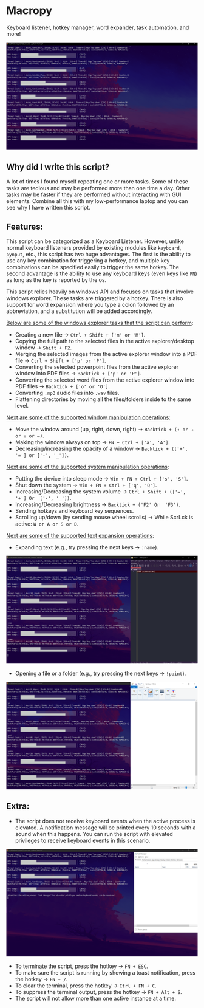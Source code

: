# Macropy
Keyboard listener, hotkey manager, word expander, task automation, and more!

![Terminal Output](https://github.com/Ryen-042/Macropy/blob/main/Images/Output.png)

## Why did I write this script?
A lot of times I found myself repeating one or more tasks. Some of these tasks are tedious and may be performed more than one time a day. Other tasks may be faster if they are performed without interacting with GUI elements. Combine all this with my low-performance laptop and you can see why I have written this script.

## Features:
This script can be categorized as a Keyboard Listener. However, unlike normal keyboard listeners provided by existing modules like `keyboard`, `pynput`, etc., this script has two huge advantages. The first is the ability to use any key combination for triggering a hotkey, and multiple key combinations can be specified easily to trigger the same hotkey. The second advantage is the ability to use any keyboard keys (even keys like `FN`) as long as the key is reported by the os.

This script relies heavily on windows API and focuses on tasks that involve windows explorer. These tasks are triggered by a hotkey. There is also support for word expansion where you type a colon followed by an abbreviation, and a substitution will be added accordingly.

<ins>Below are some of the windows explorer tasks that the script can perform</ins>:
- Creating a new file -> `Ctrl + Shift + ['m' or 'M']`.
- Copying the full path to the selected files in the active explorer/desktop window -> `Shift + F2`.
- Merging the selected images from the active explorer window into a PDF file -> `Ctrl + Shift + ['p' or 'P']`.
- Converting the selected powerpoint files from the active explorer window into PDF files -> `Backtick + ['p' or 'P']`.
- Converting the selected word files from the active explorer window into PDF files -> `Backtick + ['o' or 'O']`.
- Converting `.mp3` audio files into `.wav` files.
- Flattening directories by moving all the files/folders inside to the same level.

<ins>Next are some of the supported window manipulation operations</ins>:
- Move the window around (up, right, down, right) -> `Backtick + (↑ or → or ↓ or ←)`.
- Making the window always on top -> `FN + Ctrl + ['a', 'A']`.
- Decreasing/increasing the opacity of a window -> `Backtick + (['+', '='] or ['-', '_'])`.

<ins>Next are some of the supported system manipulation operations</ins>:
- Putting the device into sleep mode -> `Win + FN + Ctrl + ['s', 'S']`.
- Shut down the system -> `Win + FN + Ctrl + ['q', 'Q']`.
- Increasing/Decreasing the system volume -> `Ctrl + Shift + (['=', '+'] Or  ['-', '_'])`.
- Increasing/Decreasing brightness -> `Backtick + ('F2' Or  'F3')`.
- Sending hotkeys and keyboard key sequences.
- Scrolling up/down (by sending mouse wheel scrolls) -> While ScrLck is active: `W or A or S or D`.

<ins>Next are some of the supported text expansion operations</ins>:
- Expanding text (e.g., try pressing the next keys -> `:name`).

![Text Expansion](https://github.com/Ryen-042/Macropy/blob/main/Images/Text_Expansion.png)

- Opening a file or a folder (e.g., try pressing the next keys -> `!paint`).

![Opening Paint](https://github.com/Ryen-042/Macropy/blob/main/Images/Opening_Paint.png)

## Extra:
- The script does not receive keyboard events when the active process is elevated. A notification message will be printed every 10 seconds with a sound when this happens. You can run the script with elevated privileges to receive keyboard events in this scenario.

![Elevated Process Checker](https://github.com/Ryen-042/Macropy/blob/main/Images/Elevated_Checker.png)

- To terminate the script, press the hotkey -> `FN + ESC`.
- To make sure the script is running by showing a toast notification, press the hotkey -> `FN + /`.
- To clear the terminal, press the hotkey -> `Ctrl + FN + C`.
- To suppress the terminal output, press the hotkey -> `FN + Alt + S`.
- The script will not allow more than one active instance at a time.
